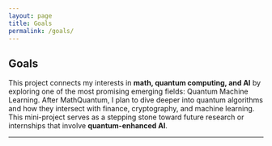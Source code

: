 ```yaml
---
layout: page
title: Goals
permalink: /goals/
---
```





## Goals
This project connects my interests in **math, quantum computing, and AI** by exploring one of the most promising emerging fields: Quantum Machine Learning. After MathQuantum, I plan to dive deeper into quantum algorithms and how they intersect with finance, cryptography, and machine learning. This mini-project serves as a stepping stone toward future research or internships that involve **quantum-enhanced AI**.

---
